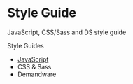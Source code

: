 # Style Guide
JavaScript, CSS/Sass and DS style guide

Style Guides

- [JavaScript](javascript.md)
- CSS & Sass
- Demandware